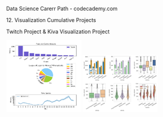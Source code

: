 Data Science Carerr Path - codecademy.com 

<p>12. Visualization Cumulative Projects</p>
Twitch Project & Kiva Visualization Project

<p float="left">
<img src="https://github.com/stefanm-git/Data-Science/blob/master/12-Visualization-Cumulative-Projects/Twitch-Project/Visualize_Data_with_Matplotlib.png" alt="alt text" width="40%">
  
 <img src="https://github.com/stefanm-git/Data-Science/blob/master/12-Visualization-Cumulative-Projects/Kiva-Visualization-Project/Visualizing_Kiva_Data_with_Seaborn.png" alt="alt text" width="40%" margin-left="100px">
</p>


